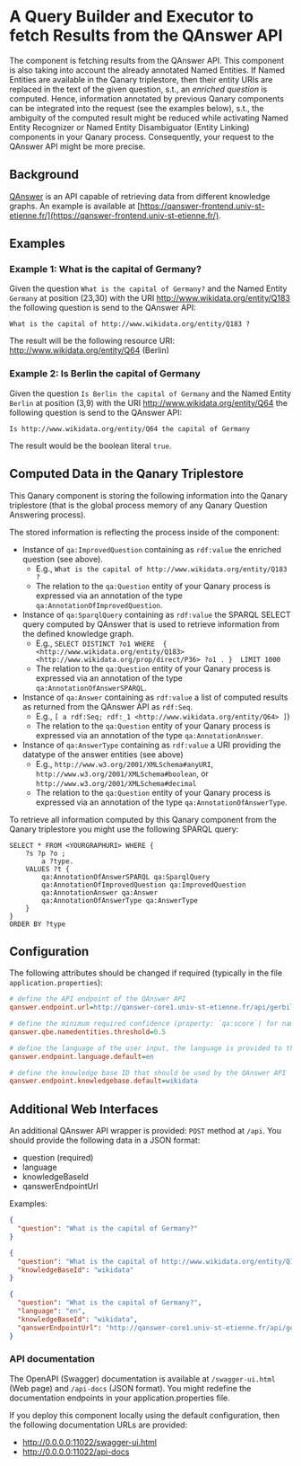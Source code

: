 # A Query Builder and Executor to fetch Results from the QAnswer API

The component is fetching results from the QAnswer API.
This component is also taking into account the already annotated Named Entities.
If Named Entities are available in the Qanary triplestore, then their entity URIs are replaced in the text of the given question, s.t., an *enriched question* is computed.
Hence, information annotated by previous Qanary components can be integrated into the request (see the examples below), s.t., the ambiguity of the computed result might be reduced while activating Named Entity Recognizer or Named Entity Disambiguator (Entity Linking) components in your Qanary process.
Consequently, your request to the QAnswer API might be more precise.

## Background

[QAnswer](https://www.qanswer.eu/) is an API capable of retrieving data from different knowledge graphs.
An example is available at [https://qanswer-frontend.univ-st-etienne.fr/](https://qanswer-frontend.univ-st-etienne.fr/).

## Examples

### Example 1: What is the capital of Germany?

Given the question `What is the capital of Germany?` and the Named Entity `Germany` at position (23,30) with the URI http://www.wikidata.org/entity/Q183 the following question is send to the QAnswer API:

```What is the capital of http://www.wikidata.org/entity/Q183 ?```

The result will be the following resource URI: http://www.wikidata.org/entity/Q64 (Berlin)

### Example 2: Is Berlin the capital of Germany

Given the question `Is Berlin the capital of Germany` and the Named Entity `Berlin` at position (3,9) with the URI http://www.wikidata.org/entity/Q64 the following question is send to the QAnswer API:

```Is http://www.wikidata.org/entity/Q64 the capital of Germany```

The result would be the boolean literal `true`.

## Computed Data in the Qanary Triplestore

This Qanary component is storing the following information into the Qanary triplestore (that is the global process memory of any Qanary Question Answering process).

The stored information is reflecting the process inside of the component:

* Instance of `qa:ImprovedQuestion` containing as `rdf:value` the enriched question (see above).
  * E.g., `What is the capital of http://www.wikidata.org/entity/Q183 ?`
  * The relation to the `qa:Question` entity of your Qanary process is expressed via an annotation of the type `qa:AnnotationOfImprovedQuestion`.
* Instance of `qa:SparqlQuery` containing as `rdf:value` the SPARQL SELECT query computed by QAnswer that is used to retrieve information from the defined knowledge graph.
  * E.g., `SELECT DISTINCT ?o1 WHERE  { <http://www.wikidata.org/entity/Q183> <http://www.wikidata.org/prop/direct/P36> ?o1 . }  LIMIT 1000`
  * The relation to the `qa:Question` entity of your Qanary process is expressed via an annotation of the type `qa:AnnotationOfAnswerSPARQL`.
* Instance of `qa:Answer` containing as `rdf:value` a list of computed results as returned from the QAnswer API as `rdf:Seq`.
  * E.g., `[ a rdf:Seq; rdf:_1 <http://www.wikidata.org/entity/Q64> ]`)
  * The relation to the `qa:Question` entity of your Qanary process is expressed via an annotation of the type `qa:AnnotationAnswer`.
* Instance of `qa:AnswerType` containing as `rdf:value` a URI providing the datatype of the answer entities (see above)
  * E.g., `http://www.w3.org/2001/XMLSchema#anyURI`, `http://www.w3.org/2001/XMLSchema#boolean`, or `http://www.w3.org/2001/XMLSchema#decimal`
  * The relation to the `qa:Question` entity of your Qanary process is expressed via an annotation of the type `qa:AnnotationOfAnswerType`.

To retrieve all information computed by this Qanary component from the Qanary triplestore you might use the following SPARQL query:

```sparql
SELECT * FROM <YOURGRAPHURI> WHERE {
    ?s ?p ?o ; 
        a ?type. 
    VALUES ?t { 
        qa:AnnotationOfAnswerSPARQL qa:SparqlQuery
        qa:AnnotationOfImprovedQuestion qa:ImprovedQuestion 
        qa:AnnotationAnswer qa:Answer 
        qa:AnnotationOfAnswerType qa:AnswerType 
    }
}
ORDER BY ?type
```

## Configuration

The following attributes should be changed if required (typically in the file `application.properties`):

```ini
# define the API endpoint of the QAnswer API
qanswer.endpoint.url=http://qanswer-core1.univ-st-etienne.fr/api/gerbil

# define the minimum required confidence (property: `qa:score`) for named entities (otherwise they are ignored)
qanswer.qbe.namedentities.threshold=0.5

# define the language of the user input, the language is provided to the QAnswer API
qanswer.endpoint.language.default=en

# define the knowledge base ID that should be used by the QAnswer API
qanswer.endpoint.knowledgebase.default=wikidata
```

## Additional Web Interfaces

An additional QAnswer API wrapper is provided: `POST` method at `/api`.
You should provide the following data in a JSON format:

* question (required)
* language
* knowledgeBaseId
* qanswerEndpointUrl

Examples:

```json
{
  "question": "What is the capital of Germany?"
}
```

```json
{
  "question": "What is the capital of http://www.wikidata.org/entity/Q183 ?",
  "knowledgeBaseId": "wikidata"
}
```

```json
{
  "question": "What is the capital of Germany?",
  "language": "en",
  "knowledgeBaseId": "wikidata",
  "qanswerEndpointUrl": "http://qanswer-core1.univ-st-etienne.fr/api/gerbil"
}
```

### API documentation

The OpenAPI (Swagger) documentation is available at `/swagger-ui.html` (Web page) and `/api-docs` (JSON format).
You might redefine the documentation endpoints in your application.properties file.

If you deploy this component locally using the default configuration, then the following documentation URLs are provided:

* http://0.0.0.0:11022/swagger-ui.html
* http://0.0.0.0:11022/api-docs
